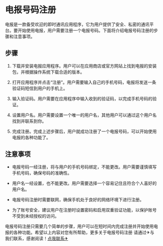 # 电报号码注册

电报是一款备受欢迎的即时通讯应用程序，它为用户提供了安全、私密的通讯平台。要开始使用电报，用户需要注册一个电报号码。下面将介绍电报号码注册的步骤和注意事项。

## 步骤

1. 下载并安装电报应用程序。用户可以在应用商店或官方网站上找到电报的安装包，并根据操作系统下载合适的版本。

2. 打开应用程序并点击“注册”。用户需要输入自己的手机号码，电报将发送一条验证码短信到用户的手机上。

3. 输入验证码。用户需要在应用程序中输入收到的验证码，以完成手机号码的验证。

4. 设置用户名。用户需要设置一个唯一的用户名，其他用户可以通过这个用户名找到并联系到你。

5. 完成注册。完成上述步骤后，用户就成功注册了一个电报号码，可以开始使用电报的各种功能了。

## 注意事项

- 电报号码一经注册，将与用户的手机号码绑定，不能更改。用户需要谨慎填写手机号码，确保号码的准确性。

- 用户名一经设置，也不能更改。用户需要选择一个容易记住且符合个人喜好的用户名。

- 电报号码注册时需要联网，确保手机处于良好的网络环境下进行注册。

- 为了账号安全，建议用户在注册时设置密码和启用双重验证功能，以保护账号不受到未经授权的访问。

电报号码注册只需要几个简单的步骤，用户可以在短时间内完成注册并开始使用电报的各种功能。希望以上内容对您有所帮助，更多关于电报号码注册 请通过✈与我们联系，感谢阅读！[点我联系✈](https://file.k02.cc)